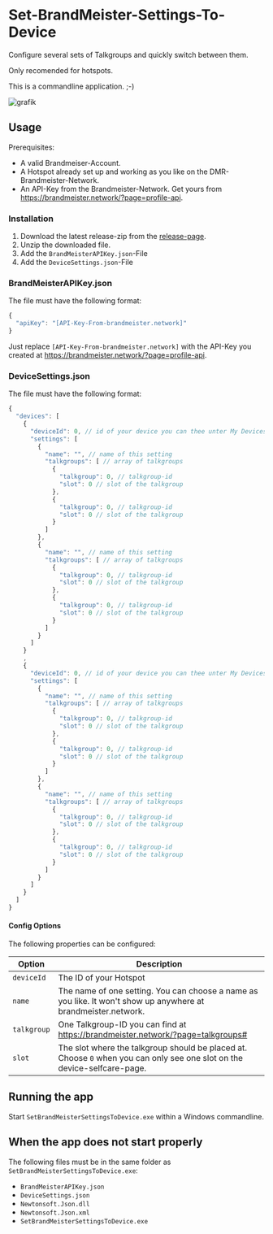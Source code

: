 # Set-BrandMeister-Settings-To-Device
Configure several sets of Talkgroups and quickly switch between them.

Only recomended for hotspots.

This is a commandline application. ;-)

![grafik](https://github.com/noerrx/SetBrandMeisterSettingsToDevice/assets/42487986/99ee8177-2521-4db5-a2e5-c1e574ab4443)

## Usage
Prerequisites:
* A valid Brandmeiser-Account.
* A Hotspot already set up and working as you like on the DMR-Brandmeister-Network.
* An API-Key from the Brandmeister-Network. Get yours from https://brandmeister.network/?page=profile-api.

### Installation

1. Download the latest release-zip from the [release-page](https://github.com/noerrx/SetBrandMeisterSettingsToDevice/releases).
2. Unzip the downloaded file.
3. Add the `BrandMeisterAPIKey.json`-File
3. Add the `DeviceSettings.json`-File

### BrandMeisterAPIKey.json
The file must have the following format:

```js
{
  "apiKey": "[API-Key-From-brandmeister.network]"
}
```
Just replace ```[API-Key-From-brandmeister.network]``` with the API-Key you created at https://brandmeister.network/?page=profile-api.

### DeviceSettings.json
The file must have the following format:

```js
{
  "devices": [
    {
      "deviceId": 0, // id of your device you can thee unter My Devices
      "settings": [
        {
          "name": "", // name of this setting
          "talkgroups": [ // array of talkgroups
            {
              "talkgroup": 0, // talkgroup-id
              "slot": 0 // slot of the talkgroup
            },
            {
              "talkgroup": 0, // talkgroup-id
              "slot": 0 // slot of the talkgroup
            }
          ]
        },
        {
          "name": "", // name of this setting
          "talkgroups": [ // array of talkgroups
            {
              "talkgroup": 0, // talkgroup-id
              "slot": 0 // slot of the talkgroup
            },
            {
              "talkgroup": 0, // talkgroup-id
              "slot": 0 // slot of the talkgroup
            }
          ]
        }
      ]
    }
    ,
    {
      "deviceId": 0, // id of your device you can thee unter My Devices
      "settings": [
        {
          "name": "", // name of this setting
          "talkgroups": [ // array of talkgroups
            {
              "talkgroup": 0, // talkgroup-id
              "slot": 0 // slot of the talkgroup
            },
            {
              "talkgroup": 0, // talkgroup-id
              "slot": 0 // slot of the talkgroup
            }
          ]
        },
        {
          "name": "", // name of this setting
          "talkgroups": [ // array of talkgroups
            {
              "talkgroup": 0, // talkgroup-id
              "slot": 0 // slot of the talkgroup
            },
            {
              "talkgroup": 0, // talkgroup-id
              "slot": 0 // slot of the talkgroup
            }
          ]
        }
      ]
    }
  ]
}
```

#### Config Options

The following properties can be configured:

|Option|Description|
|---|---|
|`deviceId`|The ID of your Hotspot|
|`name`|The name of one setting. You can choose a name as you like. It won't show up anywhere at brandmeister.network. |
|`talkgroup`|One Talkgroup-ID you can find at https://brandmeister.network/?page=talkgroups#|
|`slot`|The slot where the talkgroup should be placed at. Choose `0` when you can only see one slot on the device-selfcare-page. |

## Running the app
Start `SetBrandMeisterSettingsToDevice.exe` within a Windows commandline.

## When the app does not start properly
The following files must be in the same folder as `SetBrandMeisterSettingsToDevice.exe`:
* `BrandMeisterAPIKey.json`
* `DeviceSettings.json`
* `Newtonsoft.Json.dll`
* `Newtonsoft.Json.xml`
* `SetBrandMeisterSettingsToDevice.exe`



